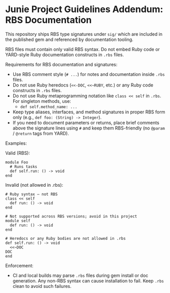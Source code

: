 # Junie Project Guidelines Addendum: RBS Documentation

This repository ships RBS type signatures under `sig/` which are included in the published gem and referenced by documentation tooling.

RBS files must contain only valid RBS syntax. Do not embed Ruby code or YARD-style Ruby documentation constructs in `.rbs` files.

Requirements for RBS documentation and signatures:

- Use RBS comment style (`# ...`) for notes and documentation inside `.rbs` files.
- Do not use Ruby heredocs (`<<-DOC`, `<<~RUBY`, etc.) or any Ruby code constructs in `.rbs` files.
- Do not use Ruby metaprogramming notation like `class << self` in `.rbs`. For singleton methods, use:
  - `def self.method_name: ...`
- Keep type aliases, interfaces, and method signatures in proper RBS form only (e.g., `def foo: (String) -> Integer`).
- If you need to document parameters or returns, place brief comments above the signature lines using `#` and keep them RBS-friendly (no `@param` / `@return` tags from YARD).

Examples:

Valid (RBS):

```
module Foo
  # Runs tasks
  def self.run: () -> void
end
```

Invalid (not allowed in .rbs):

```
# Ruby syntax – not RBS
class << self
  def run: () -> void
end

# Not supported across RBS versions; avoid in this project
module self
  def run: () -> void
end

# Heredocs or any Ruby bodies are not allowed in .rbs
def self.run: () -> void
  <<~DOC
DOC
end
```

Enforcement:
- CI and local builds may parse `.rbs` files during gem install or doc generation. Any non-RBS syntax can cause installation to fail. Keep `.rbs` clean to avoid such failures.
